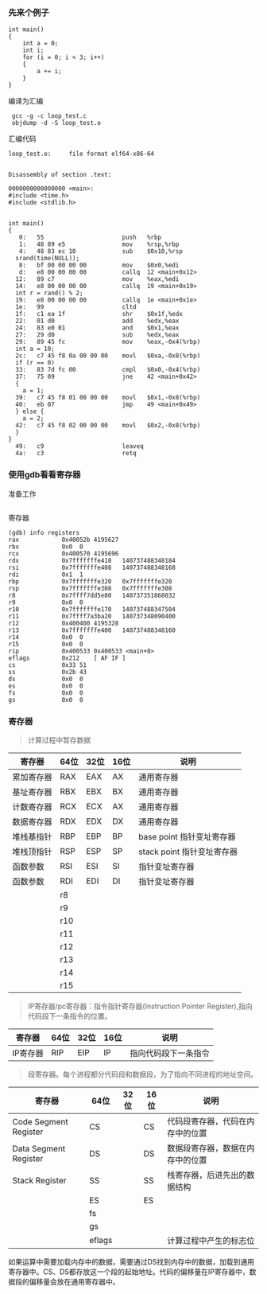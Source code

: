 
### 先来个例子
```
int main()
{
    int a = 0;
    int i;
    for (i = 0; i < 3; i++)
    {
        a += i;
    }
}
```
编译为汇编
```
 gcc -g -c loop_test.c
 objdump -d -S loop_test.o
```
汇编代码
```
loop_test.o:     file format elf64-x86-64


Disassembly of section .text:

0000000000000000 <main>:
#include <time.h>
#include <stdlib.h>


int main()
{
   0:	55                   	push   %rbp
   1:	48 89 e5             	mov    %rsp,%rbp
   4:	48 83 ec 10          	sub    $0x10,%rsp
  srand(time(NULL));
   8:	bf 00 00 00 00       	mov    $0x0,%edi
   d:	e8 00 00 00 00       	callq  12 <main+0x12>
  12:	89 c7                	mov    %eax,%edi
  14:	e8 00 00 00 00       	callq  19 <main+0x19>
  int r = rand() % 2;
  19:	e8 00 00 00 00       	callq  1e <main+0x1e>
  1e:	99                   	cltd   
  1f:	c1 ea 1f             	shr    $0x1f,%edx
  22:	01 d0                	add    %edx,%eax
  24:	83 e0 01             	and    $0x1,%eax
  27:	29 d0                	sub    %edx,%eax
  29:	89 45 fc             	mov    %eax,-0x4(%rbp)
  int a = 10;
  2c:	c7 45 f8 0a 00 00 00 	movl   $0xa,-0x8(%rbp)
  if (r == 0)
  33:	83 7d fc 00          	cmpl   $0x0,-0x4(%rbp)
  37:	75 09                	jne    42 <main+0x42>
  {
    a = 1;
  39:	c7 45 f8 01 00 00 00 	movl   $0x1,-0x8(%rbp)
  40:	eb 07                	jmp    49 <main+0x49>
  } else {
    a = 2;
  42:	c7 45 f8 02 00 00 00 	movl   $0x2,-0x8(%rbp)
  } 
}
  49:	c9                   	leaveq 
  4a:	c3                   	retq
```

### 使用gdb看看寄存器
准备工作
```

```
寄存器
```
(gdb) info registers 
rax            0x40052b	4195627
rbx            0x0	0
rcx            0x400570	4195696
rdx            0x7fffffffe418	140737488348184
rsi            0x7fffffffe408	140737488348168
rdi            0x1	1
rbp            0x7fffffffe320	0x7fffffffe320
rsp            0x7fffffffe308	0x7fffffffe308
r8             0x7ffff7dd5e80	140737351868032
r9             0x0	0
r10            0x7fffffffe170	140737488347504
r11            0x7ffff7a3ba20	140737348090400
r12            0x400400	4195328
r13            0x7fffffffe400	140737488348160
r14            0x0	0
r15            0x0	0
rip            0x400533	0x400533 <main+8>
eflags         0x212	[ AF IF ]
cs             0x33	51
ss             0x2b	43
ds             0x0	0
es             0x0	0
fs             0x0	0
gs             0x0	0
```

### 寄存器
> 计算过程中暂存数据

| 寄存器 | 64位 | 32位 | 16位| 说明 |
| --- | --- | --- | --- | --- |
| 累加寄存器 | RAX | EAX | AX  | 通用寄存器|
| 基址寄存器 | RBX | EBX | BX  | 通用寄存器|
| 计数寄存器 | RCX | ECX | AX  | 通用寄存器|
| 数据寄存器 | RDX | EDX | DX  | 通用寄存器|
| 堆栈基指针 | RBP | EBP | BP  | base point 指针变址寄存器|
| 堆栈顶指针 | RSP | ESP | SP  | stack point 指针变址寄存器|
| 函数参数 | RSI | ESI | SI  | 指针变址寄存器|
| 函数参数 | RDI | EDI | DI  | 指针变址寄存器|
|  | r8 |  |  |  |
|  | r9 |  |  |  |
|  | r10 |  |  |  |
|  | r11 |  |  |  |
|  | r12 |  |  |  |
|  | r13 |  |  |  |
|  | r14 |  |  |  |
|  | r15 |  |  |  |

> IP寄存器/pc寄存器：指令指针寄存器(Instruction Pointer Register),指向代码段下一条指令的位置。

| 寄存器 | 64位 | 32位 | 16位| 说明 |
| --- | --- | --- | --- | --- |
| IP寄存器 | RIP | EIP | IP  | 指向代码段下一条指令|

>段寄存器。每个进程都分代码段和数据段，为了指向不同进程的地址空间。

| 寄存器 | 64位 | 32位 | 16位| 说明 |
| --- | --- | --- | --- | --- |
|Code Segment Register| CS | |CS|代码段寄存器，代码在内存中的位置|
| Data Segment Register | DS | |DS| 数据段寄存器，数据在内存中的位置 |
|Stack Register| SS | |SS|栈寄存器，后进先出的数据结构|
| | ES | |ES| |
|  | fs |  |  |  |
|  | gs |  |  |  |
|  | eflags |  |  | 计算过程中产生的标志位  |

如果运算中需要加载内存中的数据，需要通过DS找到内存中的数据，加载到通用寄存器中。CS、DS都存放这一个段的起始地址。代码的偏移量在IP寄存器中，数据段的偏移量会放在通用寄存器中。
